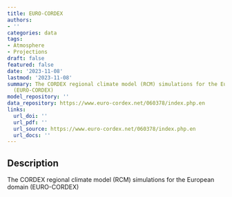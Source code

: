 ```yaml
---
title: EURO-CORDEX
authors:
- ''
categories: data
tags:
- Atmosphere
- Projections
draft: false
featured: false
date: '2023-11-08'
lastmod: '2023-11-08'
summary: The CORDEX regional climate model (RCM) simulations for the European domain
  (EURO-CORDEX)
model_repository: ''
data_repository: https://www.euro-cordex.net/060378/index.php.en
links:
  url_doi: ''
  url_pdf: ''
  url_source: https://www.euro-cordex.net/060378/index.php.en
  url_docs: ''
---
```


## Description

The CORDEX regional climate model (RCM) simulations for the European domain (EURO-CORDEX)


